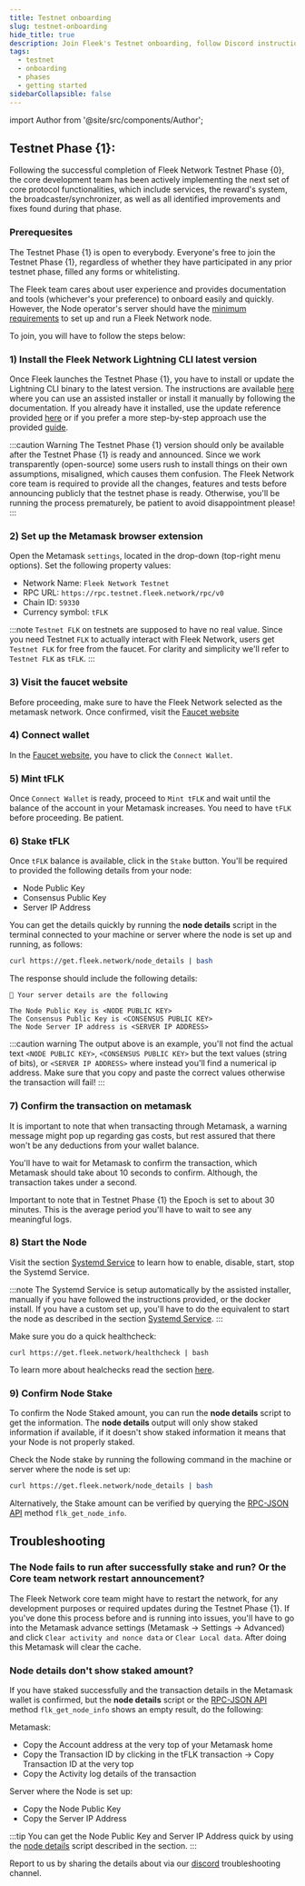 ```yaml
---
title: Testnet onboarding
slug: testnet-onboarding
hide_title: true
description: Join Fleek's Testnet onboarding, follow Discord instructions to install and verify your node. Check live updates, attend community calls, and ensure node is setup correctly. 
tags:
  - testnet
  - onboarding
  - phases
  - getting started
sidebarCollapsible: false
---
```


import Author from '@site/src/components/Author';

## Testnet Phase {1}:

Following the successful completion of Fleek Network Testnet Phase {0}, the core development team has been actively implementing the next set of core protocol functionalities, which include services, the reward's system, the broadcaster/synchronizer, as well as all identified improvements and fixes found during that phase.

### Prerequesites

The Testnet Phase {1} is open to everybody. Everyone's free to join the Testnet Phase {1}, regardless of whether they have participated in any prior testnet phase, filled any forms or whitelisting.

The Fleek team cares about user experience and provides documentation and tools (whichever's your preference) to onboard easily and quickly. However, the Node operator's server should have the [minimum requirements](/docs/node/requirements) to set up and run a Fleek Network node.

To join, you will have to follow the steps below:

### 1) Install the Fleek Network Lightning CLI latest version

Once Fleek launches the Testnet Phase {1}, you have to install or update the Lightning CLI binary to the latest version. The instructions are available [here](/docs/node/install) where you can use an assisted installer or install it manually by following the documentation. If you already have it installed, use the update reference provided [here](/references/Lightning%20CLI/update-cli-from-source-code) or if you prefer a more step-by-step approach use the provided [guide](/guides/Node%20Operators/updating-lightning).

:::caution Warning
The Testnet Phase {1} version should only be available after the Testnet Phase {1} is ready and announced. Since we work transparently (open-source) some users rush to install things on their own assumptions, misaligned, which causes them confusion. The Fleek Network core team is required to provide all the changes, features and tests before announcing publicly that the testnet phase is ready. Otherwise, you'll be running the process prematurely, be patient to avoid disappointment please!
:::

### 2) Set up the Metamask browser extension

Open the Metamask `settings`, located in the drop-down (top-right menu options). Set the following property values:

- Network Name: `Fleek Network Testnet`
- RPC URL: `https://rpc.testnet.fleek.network/rpc/v0`
- Chain ID: `59330`
- Currency symbol: `tFLK`

:::note
`Testnet FLK` on testnets are supposed to have no real value. Since you need Testnet `FLK` to actually interact with Fleek Network, users get `Testnet FLK` for free from the faucet. For clarity and simplicity we'll refer to `Testnet FLK` as `tFLK`.
:::

### 3) Visit the faucet website

Before proceeding, make sure to have the Fleek Network selected as the metamask network. Once confirmed, visit the [Faucet website](https://faucet.testnet.fleek.network/)

### 4) Connect wallet

In the [Faucet website](https://faucet.testnet.fleek.network/), you have to click the `Connect Wallet`.

### 5) Mint tFLK

Once `Connect Wallet` is ready, proceed to `Mint tFLK` and wait until the balance of the account in your Metamask increases. You need to have `tFLK` before proceeding. Be patient.

### 6) Stake tFLK

Once `tFLK` balance is available, click in the `Stake` button. You'll be required to provided the following details from your node:

- Node Public Key
- Consensus Public Key
- Server IP Address

You can get the details quickly by running the **node details** script in the terminal connected to your machine or server where the node is set up and running, as follows:

```sh
curl https://get.fleek.network/node_details | bash
```

The response should include the following details:

```
🤖 Your server details are the following

The Node Public Key is <NODE PUBLIC KEY>
The Consensus Public Key is <CONSENSUS PUBLIC KEY>
The Node Server IP address is <SERVER IP ADDRESS>
```

:::caution warning
The output above is an example, you'll not find the actual text `<NODE PUBLIC KEY>`, `<CONSENSUS PUBLIC KEY>` but the text values (string of bits), or `<SERVER IP ADDRESS>` where instead you'll find a numerical ip address.
Make sure that you copy and paste the correct values otherwise the transaction will fail!
:::

### 7) Confirm the transaction on metamask

It is important to note that when transacting through Metamask, a warning message might pop up regarding gas costs, but rest assured that there won't be any deductions from your wallet balance.

You'll have to wait for Metamask to confirm the transaction, which Metamask should take about 10 seconds to confirm. Although, the transaction takes under a second.

Important to note that in Testnet Phase {1} the Epoch is set to about 30 minutes. This is the average period you'll have to wait to see any meaningful logs.

### 8) Start the Node

Visit the section [Systemd Service](/docs/node/systemd-service) to learn how to enable, disable, start, stop the Systemd Service.

:::note
The Systemd Service is setup automatically by the assisted installer, manually if you have followed the instructions provided, or the docker install. If you have a custom set up, you'll have to do the equivalent to start the node as described in the section [Systemd Service](/docs/node/systemd-service).
:::

Make sure you do a quick healthcheck:

```
curl https://get.fleek.network/healthcheck | bash
```

To learn more about healchecks read the section [here](/docs/node/health-check).

### 9) Confirm Node Stake

To confirm the Node Staked amount, you can run the **node details** script to get the information. The **node details** output will only show staked information if available, if it doesn't show staked information it means that your Node is not properly staked.

Check the Node stake by running the following command in the machine or server where the node is set up:

```sh
curl https://get.fleek.network/node_details | bash
```

Alternatively, the Stake amount can be verified by querying the [RPC-JSON API](/docs/learn/the-network/#json-rpc-interface) method `flk_get_node_info`. 

## Troubleshooting

### The Node fails to run after successfully stake and run? Or the Core team network restart announcement?

The Fleek Network core team might have to restart the network, for any development purposes or required updates during the Testnet Phase {1}. If you've done this process before and is running into issues, you'll have to go into the Metamask advance settings (Metamask → Settings → Advanced) and click `Clear activity and nonce data` or `Clear Local data`. After doing this Metamask will clear the cache.

### Node details don't show staked amount?

If you have staked successfully and the transaction details in the Metamask wallet is confirmed, but the **node details** script or the [RPC-JSON API](/docs/learn/the-network/#json-rpc-interface) method `flk_get_node_info` shows an empty result, do the following:

Metamask:
- Copy the Account address at the very top of your Metamask home
- Copy the Transaction ID by clicking in the tFLK transaction → Copy Transaction ID at the very top
- Copy the Activity log details of the transaction

Server where the Node is set up:
- Copy the Node Public Key
- Copy the Server IP Address

:::tip
You can get the Node Public Key and Server IP Address quick by using the [node details](#6-stake-tflk) script described in the section.
:::

Report to us by sharing the details about via our [discord](https://discord.gg/fleekxyz) troubleshooting channel.

<Author
    name="Helder Oliveira"
    image="https://github.com/heldrida.png"
    title="Software Developer + DX"
    url="https://github.com/heldrida"
/>
